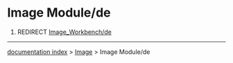 # Image Module/de
1.  REDIRECT [Image\_Workbench/de](Image_Workbench/de.md)

---
[documentation index](../README.md) > [Image](Image_Workbench.md) > Image Module/de
